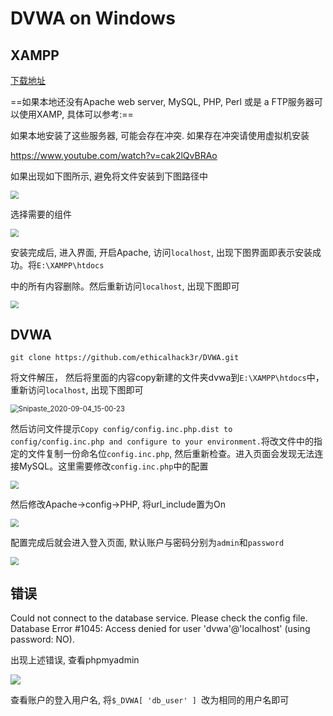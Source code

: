 # DVWA on Windows

## XAMPP

[下载地址](https://sourceforge.net/projects/xampp/)

==如果本地还没有Apache web server, MySQL, PHP, Perl 或是 a FTP服务器可以使用XAMP, 具体可以参考:==

如果本地安装了这些服务器, 可能会存在冲突. 如果存在冲突请使用虚拟机安装

https://www.youtube.com/watch?v=cak2lQvBRAo

如果出现如下图所示, 避免将文件安装到下图路径中

<img src="..\..\imgs\_Kali\dvwa\Snipaste_2020-09-04_14-35-34.png" style="zoom:80%;" />

选择需要的组件

<img src="..\..\imgs\_Kali\dvwa\Snipaste_2020-09-04_14-41-02.png" style="zoom:80%;" />

安装完成后, 进入界面, 开启Apache, 访问`localhost`, 出现下图界面即表示安装成功。将`E:\XAMPP\htdocs`

中的所有内容删除。然后重新访问`localhost`, 出现下图即可

<img src="..\..\imgs\_Kali\dvwa\Snipaste_2020-09-04_14-55-04.png" style="zoom:80%;" />



## DVWA

`git clone https://github.com/ethicalhack3r/DVWA.git`

将文件解压， 然后将里面的内容copy新建的文件夹dvwa到`E:\XAMPP\htdocs`中，重新访问`localhost`, 出现下图即可

<img src="..\..\imgs\_Kali\dvwa\Snipaste_2020-09-04_15-00-23.png" alt="Snipaste_2020-09-04_15-00-23" style="zoom:80%;" />

然后访问文件提示`Copy config/config.inc.php.dist to config/config.inc.php and configure to your environment.`将改文件中的指定的文件复制一份命名位`config.inc.php`, 然后重新检查。进入页面会发现无法连接MySQL。这里需要修改`config.inc.php`中的配置

<img src="..\..\imgs\_Kali\dvwa\Snipaste_2020-09-04_15-07-20.png" style="zoom:80%;" />



然后修改Apache->config->PHP, 将url_include置为On

<img src="..\..\imgs\_Kali\dvwa\Snipaste_2020-09-04_16-15-26.png" style="zoom:80%;" />



配置完成后就会进入登入页面, 默认账户与密码分别为`admin`和`password`

<img src="..\..\imgs\_Kali\dvwa\Snipaste_2020-09-04_17-11-53.png" style="zoom:80%;" />

## 错误

Could not connect to the database service.
Please check the config file.
Database Error #1045: Access denied for user 'dvwa'@'localhost' (using password: NO).

出现上述错误, 查看phpmyadmin

<img src="..\..\imgs\_Kali\dvwa\Snipaste_2020-09-06_13-31-31.png"/>

查看账户的登入用户名, 将`$_DVWA[ 'db_user' ] `改为相同的用户名即可

